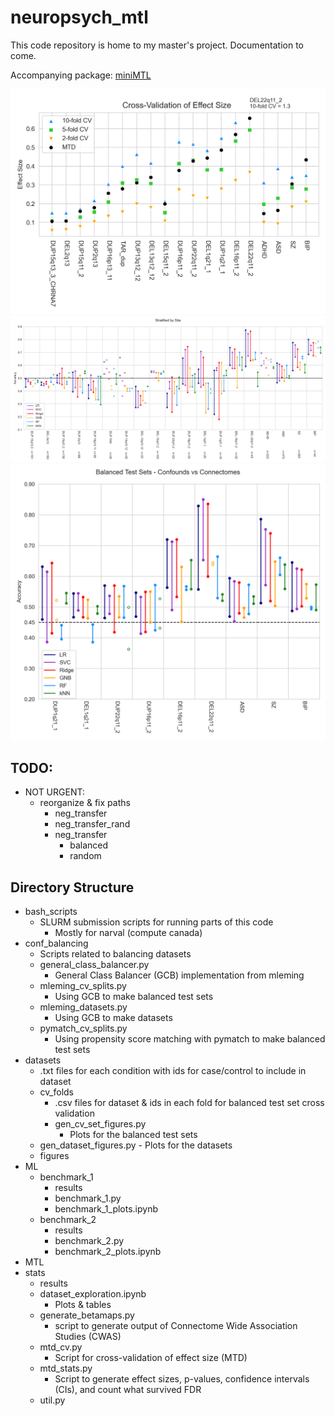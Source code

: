 # neuropsych_mtl
This code repository is home to my master's project.
Documentation to come.

Accompanying package: [miniMTL](https://github.com/harveyaa/miniMTL)

![image](/stats/results/effect_size_cv.png)
![image](/ML/benchmark_1/results/stratify.png)
![image](/ML/benchmark_2/results/benchmark.png)

## TODO:
- NOT URGENT:
    - reorganize & fix paths
        - neg_transfer
        - neg_transfer_rand
        - neg_transfer
            - balanced
            - random

## Directory Structure
- bash_scripts
    - SLURM submission scripts for running parts of this code 
        - Mostly for narval (compute canada) 
- conf_balancing
    - Scripts related to balancing datasets
    - general_class_balancer.py
        - General Class Balancer (GCB) implementation from mleming
    - mleming_cv_splits.py
        - Using GCB to make balanced test sets
    - mleming_datasets.py
        - Using GCB to make datasets
    - pymatch_cv_splits.py
        - Using propensity score matching with pymatch to make balanced test sets
- datasets
    - .txt files for each condition with ids for case/control to include in dataset
    - cv_folds
        - .csv files for dataset & ids in each fold for balanced test set cross validation
        - gen_cv_set_figures.py
            - Plots for the balanced test sets
    - gen_dataset_figures.py
            - Plots for the datasets 
    - figures
- ML
    - benchmark_1
        - results
        - benchmark_1.py
        - benchmark_1_plots.ipynb
    - benchmark_2
        - results
        - benchmark_2.py
        - benchmark_2_plots.ipynb
- MTL
- stats
    - results
    - dataset_exploration.ipynb
        - Plots & tables
    - generate_betamaps.py
        - script to generate output of Connectome Wide Association Studies (CWAS)
    - mtd_cv.py
        - Script for cross-validation of effect size (MTD)
    - mtd_stats.py
        - Script to generate effect sizes, p-values, confidence intervals (CIs), and count what survived FDR
    - util.py

